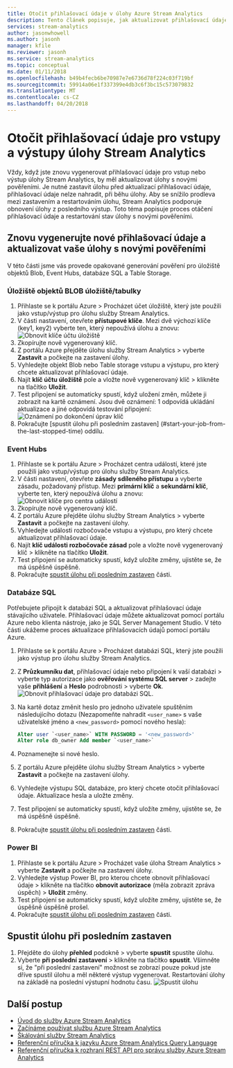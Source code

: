 ```yaml
---
title: Otočit přihlašovací údaje v úlohy Azure Stream Analytics
description: Tento článek popisuje, jak aktualizovat přihlašovací údaje vstupy a jímky výstupu v Azure Stream Analytics úlohy.
services: stream-analytics
author: jasonwhowell
ms.author: jasonh
manager: kfile
ms.reviewer: jasonh
ms.service: stream-analytics
ms.topic: conceptual
ms.date: 01/11/2018
ms.openlocfilehash: b49b4fecb6be70987e7e6736d78f224c03f719bf
ms.sourcegitcommit: 59914a06e1f337399e4db3c6f3bc15c573079832
ms.translationtype: MT
ms.contentlocale: cs-CZ
ms.lasthandoff: 04/20/2018
---
```

# <a name="rotate-login-credentials-for-inputs-and-outputs-of-a-stream-analytics-job"></a>Otočit přihlašovací údaje pro vstupy a výstupy úlohy Stream Analytics

Vždy, když jste znovu vygenerovat přihlašovací údaje pro vstup nebo výstup úlohy Stream Analytics, by měl aktualizovat úlohy s novými pověřeními. Je nutné zastavit úlohu před aktualizací přihlašovací údaje, přihlašovací údaje nelze nahradit, při běhu úlohy. Aby se snížilo prodleva mezi zastavením a restartováním úlohu, Stream Analytics podporuje obnovení úlohy z posledního výstup. Toto téma popisuje proces otáčení přihlašovací údaje a restartování stav úlohy s novými pověřeními.

## <a name="regenerate-new-credentials-and-update-your-job-with-the-new-credentials"></a>Znovu vygenerujte nové přihlašovací údaje a aktualizovat vaše úlohy s novými pověřeními 

V této části jsme vás provede opakované generování pověření pro úložiště objektů Blob, Event Hubs, databáze SQL a Table Storage. 

### <a name="blob-storagetable-storage"></a>Úložiště objektů BLOB úložiště/tabulky
1. Přihlaste se k portálu Azure > Procházet účet úložiště, který jste použili jako vstup/výstup pro úlohu služby Stream Analytics.    
2. V části nastavení, otevřete **přístupové klíče**. Mezi dvě výchozí klíče (key1, key2) vyberte ten, který nepoužívá úlohu a znovu:  
   ![Obnovit klíče účtu úložiště](media/stream-analytics-login-credentials-inputs-outputs/image1.png)
3. Zkopírujte nově vygenerovaný klíč.    
4. Z portálu Azure přejděte úlohu služby Stream Analytics > vyberte **Zastavit** a počkejte na zastavení úlohy.    
5. Vyhledejte objekt Blob nebo Table storage vstupu a výstupu, pro který chcete aktualizovat přihlašovací údaje.    
6. Najít **klíč účtu úložiště** pole a vložte nově vygenerovaný klíč > klikněte na tlačítko **Uložit**.    
7. Test připojení se automaticky spustí, když uložení změn, můžete ji zobrazit na kartě oznámení. Jsou dvě oznámení: 1 odpovídá ukládání aktualizace a jiné odpovídá testování připojení:  
   ![Oznámení po dokončení úprav klíč](media/stream-analytics-login-credentials-inputs-outputs/image4.png)
8. Pokračujte [spustit úlohu při posledním zastaven] (#start-your-job-from-the-last-stopped-time) oddílu.

### <a name="event-hubs"></a>Event Hubs

1. Přihlaste se k portálu Azure > Procházet centra událostí, které jste použili jako vstup/výstup pro úlohu služby Stream Analytics.    
2. V části nastavení, otevřete **zásady sdíleného přístupu** a vyberte zásadu, požadovaný přístup. Mezi **primární klíč** a **sekundární klíč**, vyberte ten, který nepoužívá úlohu a znovu:  
   ![Obnovit klíče pro centra událostí](media/stream-analytics-login-credentials-inputs-outputs/image2.png)
3. Zkopírujte nově vygenerovaný klíč.    
4. Z portálu Azure přejděte úlohu služby Stream Analytics > vyberte **Zastavit** a počkejte na zastavení úlohy.    
5. Vyhledejte události rozbočovače vstupu a výstupu, pro který chcete aktualizovat přihlašovací údaje.    
6. Najít **klíč události rozbočovače zásad** pole a vložte nově vygenerovaný klíč > klikněte na tlačítko **Uložit**.    
7. Test připojení se automaticky spustí, když uložíte změny, ujistěte se, že má úspěšně úspěšně.    
8. Pokračujte [spustit úlohu při posledním zastaven](#start-your-job-from-the-last-stopped-time) části.

### <a name="sql-database"></a>Databáze SQL

Potřebujete připojit k databázi SQL a aktualizovat přihlašovací údaje stávajícího uživatele. Přihlašovací údaje můžete aktualizovat pomocí portálu Azure nebo klienta nástroje, jako je SQL Server Management Studio. V této části ukážeme proces aktualizace přihlašovacích údajů pomocí portálu Azure.

1. Přihlaste se k portálu Azure > Procházet databázi SQL, který jste použili jako výstup pro úlohu služby Stream Analytics.    
2. Z **Průzkumníku dat**, přihlašovací údaje nebo připojení k vaší databázi > vyberte typ autorizace jako **ověřování systému SQL server** > zadejte vaše **přihlášení** a  **Heslo** podrobnosti > vyberte **Ok**.  
   ![Obnovit přihlašovací údaje pro databázi SQL.](media/stream-analytics-login-credentials-inputs-outputs/image3.png)

3. Na kartě dotaz změnit heslo pro jednoho uživatele spuštěním následujícího dotazu (Nezapomeňte nahradit `<user_name>` s vaše uživatelské jméno a `<new_password>` pomocí nového hesla):  

   ```SQL
   Alter user `<user_name>` WITH PASSWORD = '<new_password>'
   Alter role db_owner Add member `<user_name>`
   ```

4. Poznamenejte si nové heslo.    
5. Z portálu Azure přejděte úlohu služby Stream Analytics > vyberte **Zastavit** a počkejte na zastavení úlohy.    
6. Vyhledejte výstupu SQL databáze, pro který chcete otočit přihlašovací údaje. Aktualizace hesla a uložte změny.    
7. Test připojení se automaticky spustí, když uložíte změny, ujistěte se, že má úspěšně úspěšně.    
8. Pokračujte [spustit úlohu při posledním zastaven](#start-your-job-from-the-last-stopped-time) části.

### <a name="power-bi"></a>Power BI
1. Přihlaste se k portálu Azure > Procházet vaše úloha Stream Analytics > vyberte **Zastavit** a počkejte na zastavení úlohy.    
2. Vyhledejte výstup Power BI, pro kterou chcete obnovit přihlašovací údaje > klikněte na tlačítko **obnovit autorizace** (měla zobrazit zpráva úspěch) > **Uložit** změny.    
3. Test připojení se automaticky spustí, když uložíte změny, ujistěte se, že úspěšně úspěšně prošel.    
4. Pokračujte [spustit úlohu při posledním zastaven](#start-your-job-from-the-last-stopped-time) části.

## <a name="start-your-job-from-the-last-stopped-time"></a>Spustit úlohu při posledním zastaven

1. Přejděte do úlohy **přehled** podokně > vyberte **spustit** spustíte úlohu.    
2. Vyberte **při poslední zastavení** > klikněte na tlačítko **spustit**. Všimněte si, že "při poslední zastavení" možnost se zobrazí pouze pokud jste dříve spustil úlohu a měl některé výstup vygenerovat. Restartování úlohy na základě na poslední výstupní hodnotu času.
   ![Spustit úlohu](media/stream-analytics-login-credentials-inputs-outputs/image5.png)

## <a name="next-steps"></a>Další postup
* [Úvod do služby Azure Stream Analytics](stream-analytics-introduction.md)
* [Začínáme používat službu Azure Stream Analytics](stream-analytics-real-time-fraud-detection.md)
* [Škálování služby Stream Analytics](stream-analytics-scale-jobs.md)
* [Referenční příručka k jazyku Azure Stream Analytics Query Language](https://msdn.microsoft.com/library/azure/dn834998.aspx)
* [Referenční příručka k rozhraní REST API pro správu služby Azure Stream Analytics](https://msdn.microsoft.com/library/azure/dn835031.aspx)
